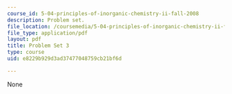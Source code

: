 ```yaml
---
course_id: 5-04-principles-of-inorganic-chemistry-ii-fall-2008
description: Problem set.
file_location: /coursemedia/5-04-principles-of-inorganic-chemistry-ii-fall-2008/e8229b929d3ad37477048759cb21bf6d_5_04_f08_ps3.pdf
file_type: application/pdf
layout: pdf
title: Problem Set 3
type: course
uid: e8229b929d3ad37477048759cb21bf6d

---
```

None